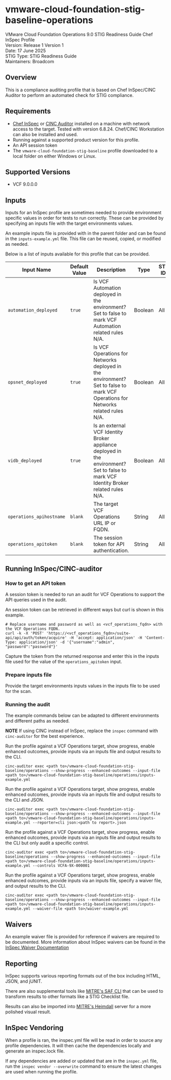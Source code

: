 # vmware-cloud-foundation-stig-baseline-operations
VMware Cloud Foundation Operations 9.0 STIG Readiness Guide Chef InSpec Profile  
Version: Release 1 Version 1  
Date: 17 June 2025  
STIG Type: STIG Readiness Guide  
Maintainers: Broadcom  

## Overview
This is a compliance auditing profile that is based on Chef InSpec/CINC Auditor to perform an automated check for STIG compliance.  

## Requirements
- [Chef InSpec](https://downloads.chef.io/tools/inspec) or [CINC Auditor](https://cinc.sh/start/auditor/) installed on a machine with network access to the target. Tested with version 6.8.24. Chef/CINC Workstation can also be installed and used.
- Running against a supported product version for this profile.
- An API session token
- The `vmware-cloud-foundation-stig-baseline` profile downloaded to a local folder on either Windows or Linux.

## Supported Versions
- VCF 9.0.0.0  

## Inputs
Inputs for an InSpec profile are sometimes needed to provide environment specific values in order for tests to run correctly. These can be provided by specifying an inputs file with the target environments values.  

An example inputs file is provided with in the parent folder and can be found in the `inputs-example.yml` file. This file can be reused, copied, or modified as needed.  

Below is a list of inputs available for this profile that can be provided.  

|     Input Name    |       Default Value       | Description |     Type    |   STIG IDs  |
|-------------------|---------------------------|-------------|-------------|-------------|
|`automation_deployed`|`true`                   |Is VCF Automation deployed in the environment? Set to false to mark VCF Automation related rules N/A.|Boolean|All|
|`opsnet_deployed`  |`true`                     |Is VCF Operations for Networks deployed in the environment? Set to false to mark VCF Operations for Networks related rules N/A.|Boolean|All|
|`vidb_deployed`    |`true`                     |Is an external VCF Identity Broker appliance deployed in the environment? Set to false to mark VCF Identity Broker related rules N/A.|Boolean|All|
|`operations_apihostname` |`blank`              |The target VCF Operations URL IP or FQDN.|String|All|
|`operations_apitoken`    |`blank`              |The session token for API authentication.|String|All|

## Running InSpec/CINC-auditor

### How to get an API token
A session token is needed to run an audit for VCF Operations to support the API queries used in the audit.

An session token can be retrieved in different ways but curl is shown in this example.
```
# Replace username and password as well as <vcf_operations_fqdn> with the VCF Operations FQDN.
curl -k -X 'POST' 'https://<vcf_operations_fqdn>/suite-api/api/auth/token/acquire' -H 'accept: application/json' -H 'Content-Type: application/json' -d '{"username":"admin", "password":"password"}'
```
Capture the token from the returned response and enter this in the inputs file used for the value of the `operations_apitoken` input.

### Prepare inputs file
Provide the target environments inputs values in the inputs file to be used for the scan.

### Running the audit
The example commands below can be adapted to different environments and different paths as needed. 

**NOTE** If using CINC instead of InSpec, replace the `inspec` command with `cinc-auditor` for the best experience.  

Run the profile against a VCF Operations target, show progress, enable enhanced outcomes, provide inputs via an inputs file and output results to the CLI.
```
cinc-auditor exec <path to>/vmware-cloud-foundation-stig-baseline/operations --show-progress --enhanced-outcomes --input-file <path to>/vmware-cloud-foundation-stig-baseline/operations/inputs-example.yml
```

Run the profile against a VCF Operations target, show progress, enable enhanced outcomes, provide inputs via an inputs file and output results to the CLI and JSON.
```
cinc-auditor exec <path to>/vmware-cloud-foundation-stig-baseline/operations --show-progress --enhanced-outcomes --input-file <path to>/vmware-cloud-foundation-stig-baseline/operations/inputs-example.yml --reporter=cli json:<path to report>.json
```

Run the profile against a VCF Operations target, show progress, enable enhanced outcomes, provide inputs via an inputs file and output results to the CLI but only audit a specific control.
```
cinc-auditor exec <path to>/vmware-cloud-foundation-stig-baseline/operations --show-progress --enhanced-outcomes --input-file <path to>/vmware-cloud-foundation-stig-baseline/operations/inputs-example.yml --controls VCFA-9X-000001
```

Run the profile against a VCF Operations target, show progress, enable enhanced outcomes, provide inputs via an inputs file, specify a waiver file, and output results to the CLI.
```
cinc-auditor exec <path to>/vmware-cloud-foundation-stig-baseline/operations --show-progress --enhanced-outcomes --input-file <path to>/vmware-cloud-foundation-stig-baseline/operations/inputs-example.yml --waiver-file <path to>/waiver-example.yml
```

## Waivers
An example waiver file is provided for reference if waivers are required to be documented. More information about InSpec waivers can be found in the [InSpec Waiver Documentation](https://docs.chef.io/inspec/waivers/)  

## Reporting
InSpec supports various reporting formats out of the box including HTML, JSON, and jUNIT.  

There are also supplemental tools like [MITRE's SAF CLI](https://github.com/mitre/saf) that can be used to transform results to other formats like a STIG Checklist file.  

Results can also be imported into [MITRE's Heimdall](https://github.com/mitre/heimdall2) server for a more polished visual result.

## InSpec Vendoring
When a profile is ran, the inspec.yml file will be read in order to source any profile dependencies. It will then cache the dependencies locally and generate an inspec.lock file.  

If any dependencies are added or updated that are in the `inspec.yml` file, run the `inspec vendor --overwrite` command to ensure the latest changes are used when running the profile.  
